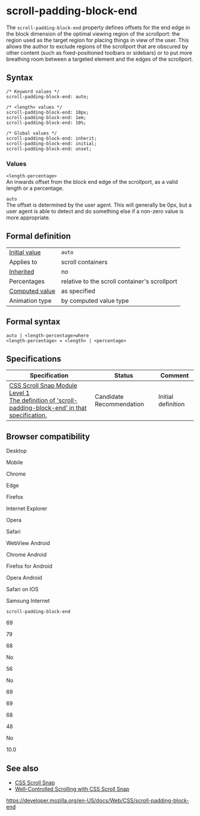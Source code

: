 # scroll-padding-block-end

The `scroll-padding-block-end` property defines offsets for the end edge in the block dimension of the optimal viewing region of the scrollport: the region used as the target region for placing things in view of the user. This allows the author to exclude regions of the scrollport that are obscured by other content (such as fixed-positioned toolbars or sidebars) or to put more breathing room between a targeted element and the edges of the scrollport.

## Syntax

    /* Keyword values */
    scroll-padding-block-end: auto;

    /* <length> values */
    scroll-padding-block-end: 10px;
    scroll-padding-block-end: 1em;
    scroll-padding-block-end: 10%;

    /* Global values */
    scroll-padding-block-end: inherit;
    scroll-padding-block-end: initial;
    scroll-padding-block-end: unset;

### Values

`<length-percentage>`  
An inwards offset from the block end edge of the scrollport, as a valid length or a percentage.

`auto`  
The offset is determined by the user agent. This will generally be 0px, but a user agent is able to detect and do something else if a non-zero value is more appropriate.

## Formal definition

<table><tbody><tr class="odd"><td><a href="initial_value">Initial value</a></td><td><code>auto</code></td></tr><tr class="even"><td>Applies to</td><td>scroll containers</td></tr><tr class="odd"><td><a href="inheritance">Inherited</a></td><td>no</td></tr><tr class="even"><td>Percentages</td><td>relative to the scroll container's scrollport</td></tr><tr class="odd"><td><a href="computed_value">Computed value</a></td><td>as specified</td></tr><tr class="even"><td>Animation type</td><td>by computed value type</td></tr></tbody></table>

## Formal syntax

    auto | <length-percentage>where
    <length-percentage> = <length> | <percentage>

## Specifications

<table><thead><tr class="header"><th>Specification</th><th>Status</th><th>Comment</th></tr></thead><tbody><tr class="odd"><td><a href="https://drafts.csswg.org/css-scroll-snap-1/#propdef-scroll-padding-block-end">CSS Scroll Snap Module Level 1<br />
<span class="small">The definition of 'scroll-padding-block-end' in that specification.</span></a></td><td><span class="spec-cr">Candidate Recommendation</span></td><td>Initial definition</td></tr></tbody></table>

## Browser compatibility

Desktop

Mobile

Chrome

Edge

Firefox

Internet Explorer

Opera

Safari

WebView Android

Chrome Android

Firefox for Android

Opera Android

Safari on IOS

Samsung Internet

`scroll-padding-block-end`

69

79

68

No

56

No

69

69

68

48

No

10.0

## See also

- [CSS Scroll Snap](css_scroll_snap)
- [Well-Controlled Scrolling with CSS Scroll Snap](https://developers.google.com/web/updates/2018/07/css-scroll-snap)

<a href="https://developer.mozilla.org/en-US/docs/Web/CSS/scroll-padding-block-end" class="_attribution-link">https://developer.mozilla.org/en-US/docs/Web/CSS/scroll-padding-block-end</a>
